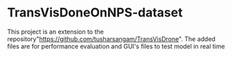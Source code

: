 # TransVisDoneOnNPS-dataset
This project is an extension to the repository"https://github.com/tusharsangam/TransVisDrone". The added files are for performance evaluation and  GUI's files to test model in real time
